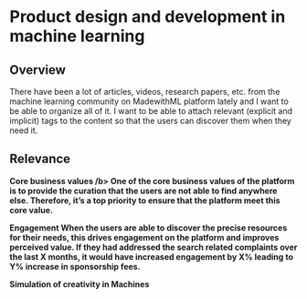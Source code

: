 # Product design and development in machine learning

## Overview

There have been a lot of articles, videos, research papers, etc. from the machine learning community on MadewithML platform lately and I want to be able to organize all of it. I want to be able to attach relevant (explicit and implicit) tags to the content so that the users can discover them when they need it.

## Relevance

<b> Core business values /b> One of the core business values of the platform is to provide the curation that the users are not able to find anywhere else. Therefore, it’s a top priority to ensure that the platform meet this core value.

<b> Engagement </b> When the users are able to discover the precise resources for their needs, this drives engagement on the platform and improves perceived value. If they had addressed the search related complaints over the last X months, it would have increased engagement by X% leading to Y% increase in sponsorship fees.

Simulation of creativity in Machines
